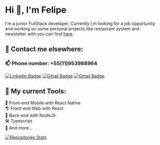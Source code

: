 # Hi 👋, I'm Felipe

I'm a junior FullStack developer. Currently I,m looking for a job opportunity and working on some personal projects like restaurant system and newsletter with you can find [here](https://github.com/Feelpe?tab=repositories).

## 🤝 Contact me elsewhere:

### 📫 Phone number: +55(11)953988964

[![Linkedin Badge](https://img.shields.io/badge/LinkedIn-0077B5?style=for-the-badge&logo=linkedin&logoColor=white)](https://linkedin.com/in/felipe-creator/) 
[![Gmail Badge](https://img.shields.io/badge/felipesscreator@gmail.com-D14836?style=for-the-badge&logo=gmail&logoColor=white)](mailto:felipesscreator@gmail.com)
[![Gmail Badge](https://img.shields.io/badge/Discord-7289DA?style=for-the-badge&logo=discord&logoColor=white)](https://discord.gg/#2327)

## 🧰 My current Tools:

📲 Front-end Mobile with React Native \
🌎 Front-end Web with React \
📡 Back-end with NodeJS \
🛠️ Typescript \
🧰 And more...

[![Repositories Stats](https://github-readme-stats.vercel.app/api/top-langs/?username=feelpe&count_private=true&langs_count=6&theme=calm&layout=compact)](https://github.com/Feelpe?tab=repositories)
